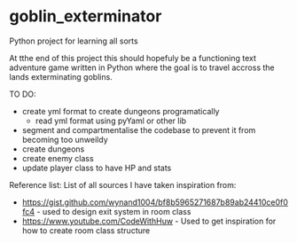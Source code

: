 # goblin_exterminator
Python project for learning all sorts

At tthe end of this project this should hopefuly be a functioning text
adventure game written in Python where the goal is to travel accross
the lands exterminating goblins.

TO DO:
- create yml format to create dungeons programatically
  - read yml format using pyYaml or other lib
- segment and compartmentalise the codebase to prevent it from becoming too unweildy
- create dungeons
- create enemy class
- update player class to have HP and stats


Reference list:
List of all sources I have taken inspiration from:
- https://gist.github.com/wynand1004/bf8b5965271687b89ab24410ce0f0fc4 - used to design exit system in room class
- https://www.youtube.com/CodeWithHuw - Used to get inspiration for how to create room class structure
